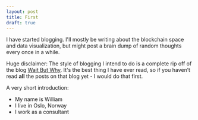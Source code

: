 ```yaml
---
layout: post
title: First
draft: true
---
```


I have started blogging. <!--more--> I'll mostly be writing about the blockchain space and data visualization, but might post a brain dump of random thoughts every once in a while.

Huge disclaimer: The style of blogging I intend to do is a complete rip off of the blog [Wait But Why](http://waitbutwhy.com/). It's the best thing I have ever read, so if you haven’t read **all** the posts on that blog yet - I would do that first.

A very short introduction:

- My name is William
- I live in Oslo, Norway
- I work as a consultant



